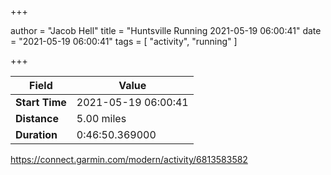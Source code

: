 +++

author = "Jacob Hell"
title = "Huntsville Running 2021-05-19 06:00:41"
date = "2021-05-19 06:00:41"
tags = [
    "activity", "running"
]

+++

<!--more-->

|Field  |Value  |
|--- | --- |
|**Start Time**|2021-05-19 06:00:41|
|**Distance**|5.00 miles|
|**Duration**|0:46:50.369000|

https://connect.garmin.com/modern/activity/6813583582